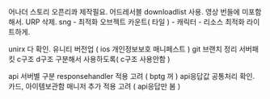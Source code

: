 어나더 스토리 오픈리콰 제작필요. 
어드레서블 downloadlist 사용. 
영상 번들에 미포함해서. 
URP 삭제. 
sng - 최적화 오브젝트 카운트( 타일 ) 
	- 캐릭터 
	- 리소스 최적화 라이트하게. 

unirx 다 확인.
유니티 버전업 ( ios 개인정보보호 매니페스트 ) 
git 브랜치 정리 
서버패킷 c구조 d구조 구분해서 사용하도록( c구조 사용안함 ) 




api 서버별 구분 responsehandler 적용 고려 ( bptg 꺼 )
api응답값 공통처리 확인. 
카드, 아이템보관함 매니저 추가 적용 고려 ( api응답만 봄 )
 